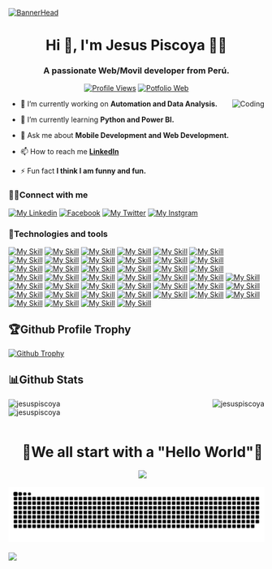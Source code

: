 [![BannerHead](https://i.postimg.cc/NMyCcQJp/Web-Coding.gif)](https://jesuspiscoya.netlify.app)

<h1 align="center">Hi 👋, I'm Jesus Piscoya 🧑‍💻</h1>
<h3 align="center">A passionate Web/Movil developer from Perú.</h3>

<div align="center">

  [![Profile Views](https://komarev.com/ghpvc/?username=jesuspiscoya&label=PROFILE+VIEWS&color=blue&style=for-the-badge)]()
  [![Potfolio Web](https://img.shields.io/badge/PORTFOLIO%20WEB-VISIT-blue?style=for-the-badge&logo=read.cv)](https://jesuspiscoya.netlify.app)

</div>

<img align="right" height="325" alt="Coding" src="https://i.imgur.com/840b0PX.gif">

- 🔭 I’m currently working on **Automation and Data Analysis.**

- 🌱 I’m currently learning **Python and Power BI.**

- 💬 Ask me about **Mobile Development and Web Development.**

- 📫 How to reach me **[LinkedIn](https://www.linkedin.com/in/jesuspiscoya/)**

- ⚡ Fun fact **I think I am funny and fun.**

### 🙋‍♂️Connect with me

[![My Linkedin](https://skillicons.dev/icons?i=linkedin)](https://www.linkedin.com/in/jesuspiscoya)
<a href="https://www.facebook.com/jesuspiscoya.dev" target="_blank"><img src="https://raw.githubusercontent.com/rahuldkjain/github-profile-readme-generator/master/src/images/icons/Social/facebook.svg" alt="Facebook" width="48"></a>
[![My Twitter](https://skillicons.dev/icons?i=twitter)](https://twitter.com/JesusPiscoyaDev)
[![My Instgram](https://skillicons.dev/icons?i=instagram)](https://instagram.com/jesus.piscoya)

### 📍Technologies and tools

[![My Skill](https://go-skill-icons.vercel.app/api/icons?i=py)]()
[![My Skill](https://go-skill-icons.vercel.app/api/icons?i=selenium)]()
[![My Skill](https://go-skill-icons.vercel.app/api/icons?i=pbi)]()
[![My Skill](https://go-skill-icons.vercel.app/api/icons?i=sqlserver)]()
[![My Skill](https://go-skill-icons.vercel.app/api/icons?i=mysql)]()
[![My Skill](https://go-skill-icons.vercel.app/api/icons?i=postgresql)]()
[![My Skill](https://go-skill-icons.vercel.app/api/icons?i=gcp)]()
[![My Skill](https://go-skill-icons.vercel.app/api/icons?i=azuredevops)]()
[![My Skill](https://go-skill-icons.vercel.app/api/icons?i=cs)]()
[![My Skill](https://go-skill-icons.vercel.app/api/icons?i=dotnet)]()
[![My Skill](https://go-skill-icons.vercel.app/api/icons?i=docker)]()
[![My Skill](https://go-skill-icons.vercel.app/api/icons?i=vscode)]()
[![My Skill](https://go-skill-icons.vercel.app/api/icons?i=visualstudio)]()
[![My Skill](https://go-skill-icons.vercel.app/api/icons?i=postman)]()
[![My Skill](https://go-skill-icons.vercel.app/api/icons?i=netlify)]()
[![My Skill](https://go-skill-icons.vercel.app/api/icons?i=flyio)]()
[![My Skill](https://go-skill-icons.vercel.app/api/icons?i=nextjs)]()
[![My Skill](https://go-skill-icons.vercel.app/api/icons?i=vite)]()
[![My Skill](https://go-skill-icons.vercel.app/api/icons?i=react)]()
[![My Skill](https://go-skill-icons.vercel.app/api/icons?i=nodejs)]()
[![My Skill](https://go-skill-icons.vercel.app/api/icons?i=expressjs)]()
[![My Skill](https://go-skill-icons.vercel.app/api/icons?i=api)]()
[![My Skill](https://go-skill-icons.vercel.app/api/icons?i=html)]()
[![My Skill](https://go-skill-icons.vercel.app/api/icons?i=css)]()
[![My Skill](https://go-skill-icons.vercel.app/api/icons?i=javascript)]()
[![My Skill](https://go-skill-icons.vercel.app/api/icons?i=tailwindcss)]()
[![My Skill](https://go-skill-icons.vercel.app/api/icons?i=bootstrap)]()
[![My Skill](https://go-skill-icons.vercel.app/api/icons?i=jquery)]()
[![My Skill](https://go-skill-icons.vercel.app/api/icons?i=php)]()
[![My Skill](https://go-skill-icons.vercel.app/api/icons?i=androidstudio)]()
[![My Skill](https://go-skill-icons.vercel.app/api/icons?i=flutter)]()
[![My Skill](https://go-skill-icons.vercel.app/api/icons?i=dart)]()
[![My Skill](https://go-skill-icons.vercel.app/api/icons?i=kotlin)]()
[![My Skill](https://go-skill-icons.vercel.app/api/icons?i=java)]()
[![My Skill](https://go-skill-icons.vercel.app/api/icons?i=sqlite)]()
[![My Skill](https://go-skill-icons.vercel.app/api/icons?i=mongodb)]()
[![My Skill](https://go-skill-icons.vercel.app/api/icons?i=firebase)]()
[![My Skill](https://go-skill-icons.vercel.app/api/icons?i=git)]()
[![My Skill](https://go-skill-icons.vercel.app/api/icons?i=github)]()
[![My Skill](https://go-skill-icons.vercel.app/api/icons?i=bitbucket)]()
[![My Skill](https://go-skill-icons.vercel.app/api/icons?i=jira)]()
[![My Skill](https://go-skill-icons.vercel.app/api/icons?i=figma)]()
[![My Skill](https://go-skill-icons.vercel.app/api/icons?i=sketchup)]()

## 🏆Github Profile Trophy

[![Github Trophy](https://github-profile-trophy.vercel.app/?username=jesuspiscoya&theme=algolia)](https://github.com/jesuspiscoya/github-profile-trophy)

## 📊Github Stats

<div>
  <img align="right" src="https://github-readme-stats.vercel.app/api/top-langs?username=jesuspiscoya&show_icons=true&layout=pie&&langs_count=8&bg_color=0,000000,130F40" alt="jesuspiscoya" />
  <div>
    <img src="https://github-readme-stats.vercel.app/api?username=jesuspiscoya&show_icons=true&rank_icon=github&title_color=00aaff&bg_color=0,000000,130F40" alt="jesuspiscoya" />
    <br>
    <img src="https://nirzak-streak-stats.vercel.app/?user=jesuspiscoya&theme=transparent&background=0%2C000000%2C130F40" alt="jesuspiscoya" />
  </div>
</div>

<!--h2 without bottom border-->
<div id="user-content-toc">
  <ul align="center">
    <summary><h1 style="display: inline-block">🚀We all start with a "Hello World"🚀</h1></summary>
    <img src="https://user-images.githubusercontent.com/73097560/115834477-dbab4500-a447-11eb-908a-139a6edaec5c.gif">
  </ul>
</div>

<div align="center">
  <img  src="https://raw.githubusercontent.com/platane/snk/output/github-contribution-grid-snake-dark.svg" alt="snake" />
</div>
<br>
<img src="https://user-images.githubusercontent.com/73097560/115834477-dbab4500-a447-11eb-908a-139a6edaec5c.gif">
